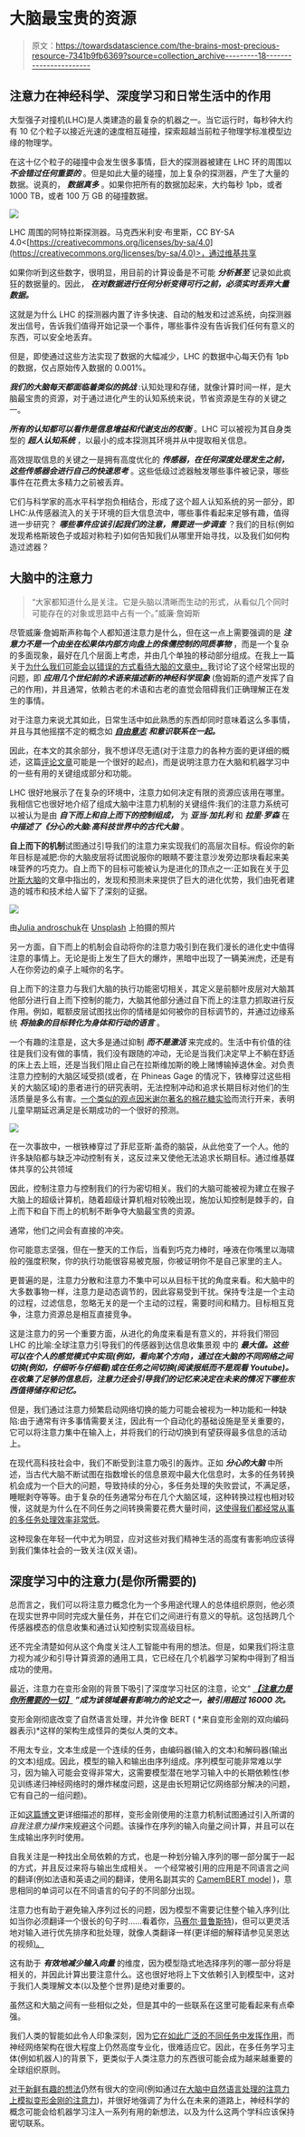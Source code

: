 # 大脑最宝贵的资源

> 原文：<https://towardsdatascience.com/the-brains-most-precious-resource-7341b9fb6369?source=collection_archive---------18----------------------->

## 注意力在神经科学、深度学习和日常生活中的作用

大型强子对撞机(LHC)是人类建造的最复杂的机器之一。当它运行时，每秒钟大约有 10 亿个粒子以接近光速的速度相互碰撞，探索超越当前粒子物理学标准模型边缘的物理学。

在这十亿个粒子的碰撞中会发生很多事情，巨大的探测器被建在 LHC 环的周围以 ***不会错过任何重要的*** 。但是如此大量的碰撞，加上复杂的探测器，产生了大量的数据。说真的， ***数据真多*** 。如果你把所有的数据加起来，大约每秒 1pb，或者 1000 TB，或者 100 万 GB 的碰撞数据。

![](img/ee22ee4256e534d4db836b25290893f9.png)

LHC 周围的阿特拉斯探测器。马克西米利安·布里斯，CC BY-SA 4.0<[https://creativecommons.org/licenses/by-sa/4.0](https://creativecommons.org/licenses/by-sa/4.0)>，通过维基共享

如果你听到这些数字，很明显，用目前的计算设备是不可能 ***分析甚至*** 记录如此疯狂的数据量的。因此， ***在对数据进行任何分析变得可行之前，必须实时丢弃大量数据。***

这就是为什么 LHC 的探测器内置了许多快速、自动的触发和过滤系统，向探测器发出信号，告诉我们值得开始记录一个事件，哪些事件没有告诉我们任何有意义的东西，可以安全地丢弃。

但是，即使通过这些方法实现了数据的大幅减少，LHC 的数据中心每天仍有 1pb 的数据，仅占原始传入数据的 0.001%。

***我们的大脑每天都面临着类似的挑战*** :认知处理和存储，就像计算时间一样，是大脑最宝贵的资源，对于通过进化产生的认知系统来说，节省资源是生存的关键之一。

***所有的认知都可以看作是信息增益和代谢支出的权衡*** 。LHC 可以被视为其自身类型的 ***超人认知系统*** ，以最小的成本探测其环境并从中提取相关信息。

高效提取信息的关键之一是拥有高度优化的 ***传感器，在任何深度处理发生之前，这些传感器会进行自己的快速思考*** 。这些低级过滤器触发哪些事件被记录，哪些事件在花费太多精力之前被丢弃。

它们与科学家的高水平科学抱负相结合，形成了这个超人认知系统的另一部分，即LHC:从传感器流入的关于环境的巨大信息流中，哪些事件看起来足够有趣，值得进一步研究？ ***哪些事件应该引起我们的注意，需要进一步调查*** ？我们的目标(例如发现希格斯玻色子或超对称粒子)如何告知我们从哪里开始寻找，以及我们如何构造过滤器？

## 大脑中的注意力

> “大家都知道什么是关注。它是头脑以清晰而生动的形式，从看似几个同时可能存在的对象或思路中占有一个。”威廉·詹姆斯

尽管威廉·詹姆斯声称每个人都知道注意力是什么，但在这一点上需要强调的是 ***注意力不是一个由坐在松果体内部方向盘上的侏儒控制的同质事物*** ，而是一个复杂的多面现象，最好在几个层面上考虑，并由几个单独的移动部分组成。在我上一篇关于[为什么我们可能会以错误的方式看待大脑的文章中，](/why-we-might-be-looking-at-the-brain-in-the-wrong-way-7c17fb11c259)我讨论了这个经常出现的问题，即 ***应用几个世纪前的术语来描述新的神经科学现象*** (詹姆斯的遗产发挥了自己的作用)，并且通常，依赖古老的术语和古老的直觉会阻碍我们正确理解正在发生的事情。

对于注意力来说尤其如此，日常生活中如此熟悉的东西却同时意味着这么多事情，并且与其他摇摆不定的概念如 [***自由意志***](https://manuel-brenner.medium.com/the-thermodynamics-of-free-will-940cacd02401) ***和意识联系在一起。***

因此，在本文的其余部分，我不想详尽无遗(对于注意力的各种方面的更详细的概述，这篇[评论文章](https://www.frontiersin.org/articles/10.3389/fncom.2020.00029/full)可能是一个很好的起点)，而是说明注意力在大脑和机器学习中的一些有用的关键组成部分和功能。

LHC 很好地展示了在复杂的环境中，注意力如何决定有限的资源应该用在哪里。我相信它也很好地介绍了组成大脑中注意力机制的关键组件:我们的注意力系统可以被认为是由 ***自下而上和自上而下的控制组成，*** 为 ***亚当·加扎利*** 和 ***拉里·罗森*** 在 ***中描述了《分心的大脑:高科技世界中的古代大脑*** 。

**自上而下的机制**试图通过引导我们的注意力来实现我们的高层次目标。假设你的新年目标是减肥:你的大脑皮层将试图说服你的眼睛不要注意沙发旁边那块看起来美味营养的巧克力。自上而下的目标可能被认为是进化的顶点之一:正如我在关于[贝叶斯大脑](/the-bayesian-brain-hypothesis-35b98847d331#362f)的文章中指出的，发现和预测未来提供了巨大的进化优势，我们由死者建造的城市和技术给人留下了深刻的证据。

![](img/59b455e703fbf04998bb70138aba78f4.png)

由[Julia androschuk](https://unsplash.com/@julian13?utm_source=medium&utm_medium=referral)在 [Unsplash](https://unsplash.com?utm_source=medium&utm_medium=referral) 上拍摄的照片

另一方面，自下而上的机制会自动将你的注意力吸引到在我们漫长的进化史中值得注意的事情上。无论是街上发生了巨大的爆炸，黑暗中出现了一辆美洲虎，还是有人在你旁边的桌子上喊你的名字。

自上而下的注意力与我们大脑的执行功能密切相关，其定义是前额叶皮层对大脑其他部分进行自上而下控制的能力，大脑其他部分通过自下而上的注意力抓取进行反作用。例如，眶额皮层试图找出你的情绪是如何被你的目标调节的，并通过边缘系统 ***将抽象的目标转化为身体和行动的语言*** 。

一个有趣的注意是，这大多是通过抑制 ***而不是激活*** 来完成的。生活中有价值的往往是我们没有做的事情，我们没有跟随的冲动，无论是当我们决定早上不躺在舒适的床上去上班，还是当我们阻止自己在拉斯维加斯的晚上赌博输掉退休金。对负责注意力控制的大脑区域受损(或者，在 Phineas Gage 的情况下，铁棒穿过这些相关的大脑区域)的患者进行的研究表明，无法控制冲动和追求长期目标对他们的生活质量是多么有害。[一个类似的观点因米谢尔著名的棉花糖实验](https://www.vincenzoasaro.it/wp-content/uploads/2020/03/book_club_october14.pdf)而流行开来，表明儿童早期延迟满足是长期成功的一个很好的预测。

![](img/096964b2edfb5052048c0d097524fee7.png)

在一次事故中，一根铁棒穿过了菲尼亚斯·盖奇的脑袋，从此他变了一个人。他的许多缺陷都与缺乏冲动控制有关，这反过来又使他无法追求长期目标。通过维基媒体共享的公共领域

因此，控制注意力与控制我们的行为密切相关。我们的大脑可能被视为建立在猴子大脑上的超级计算机，随着超级计算机相对较晚出现，施加认知控制是棘手的，自上而下和自下而上的机制不断争夺大脑最宝贵的资源。

通常，他们之间会有直接的冲突。

你可能意志坚强，但在一整天的工作后，当看到巧克力棒时，唾液在你嘴里以海啸般的强度积聚，你的执行功能很容易被克服，你被证明你不是自己家里的主人。

更普遍的是，注意力分散和注意力不集中可以从目标干扰的角度来看。和大脑中的大多数事物一样，注意力是动态调节的，因此容易受到干扰。保持专注是一个主动的过程，过滤信息，忽略无关的是一个主动的过程，需要时间和精力。目标相互竞争，注意力资源总是相互直接竞争。

这是注意力的另一个重要方面，从进化的角度来看是有意义的，并将我们带回 LHC 的比喻:全球注意力引导我们的传感器到达信息收集景观 中的 ***最大值。这些可以在个人的感觉模式中实现(例如，看向某个方向)，通过在大脑的不同网络之间切换(例如，仔细听与仔细看)或在任务之间切换(阅读报纸而不是观看 Youtube)。在收集了足够的信息后，注意力还会引导我们的记忆来决定在未来的情况下哪些东西值得储存和记忆。***

但是，我们通过注意力频繁启动网络切换的能力可能会被视为一种功能和一种缺陷:由于通常有许多事情需要关注，因此有一个自动化的基础设施是至关重要的，它可以将注意力集中在输入上，并将我们的行动切换到有望获得最多信息的活动上。

在现代高科技社会中，我们不断受到注意力吸引的轰炸。正如 ***分心的大脑*** 中所述，当古代大脑不断试图在指数增长的信息景观中最大化信息时，太多的任务转换机会成为一个巨大的问题，导致持续的分心，多任务处理的失败尝试，不满足感，睡眠剥夺等等。由于复杂的任务通常分布在几个大脑区域，这种转换过程也相对较慢，这就是为什么在不同任务之间转换需要花费大量时间，[这使得我们都经常从事的多任务处理效率非常低](https://manuel-brenner.medium.com/why-you-should-start-paying-more-attention-to-your-attention-b9ee7f2df65c)。

这种现象在年轻一代中尤为明显，应对这些对我们精神生活的高度有害影响应该得到我们集体社会的一致关注(双关语)。

## 深度学习中的注意力(是你所需要的)

总而言之，我们可以将注意力概念化为一个多用途代理人的总体组织原则，他必须在现实世界中同时完成大量任务，并在它们之间进行有意义的导航。这包括跨几个传感器模态的信息收集和通过认知控制实现高级目标。

还不完全清楚如何从这个角度关注人工智能中有用的想法。但是，如果我们将注意力视为减少和引导计算资源的通用工具，它已经在几个机器学习架构中得到了相当成功的使用。

最近，注意力在变形金刚的背景下吸引了深度学习社区的注意，论文“ [***【注意力是你所需要的一切】***](https://arxiv.org/pdf/1706.03762.pdf) ***”成为该领域最有影响力的论文之一，被引用超过 16000 次。***

变形金刚彻底改变了自然语言处理，并允许像 BERT ( *来自变形金刚的双向编码器表示)*这样的架构生成怪异的类似人类的文本。

不用太专业，文本生成是一个连续的任务，由编码器(输入的文本)和解码器(输出的文本)组成。因此，模型的输入和输出由序列组成。序列模型可能非常难以学习，因为输入可能会变得非常大，这需要模型潜在地学习输入中的长期依赖性(参见训练递归神经网络时的爆炸梯度问题，这是由长短期记忆网络部分解决的问题，它有自己的一组问题)。

正如[这篇博文](http://peterbloem.nl/blog/transformers)更详细描述的那样，变形金刚使用的注意力机制试图通过引入所谓的*自我注意力操作*来规避这个问题。该操作在序列的输入向量之间计算，并且可以在生成输出序列时使用。

自我关注是一种找出全局依赖的方式，也是一种划分输入序列的哪一部分属于一起的方式，并且反过来将与输出生成相关。 一个经常被引用的应用是不同语言之间的翻译(例如法语和英语之间的翻译，使用名副其实的 [CamemBERT model](https://github.com/huggingface/transformers) )，意思相同的单词可以在不同语言的句子的不同部分出现。

注意力也有助于避免输入序列过长的问题，因为模型不需要记住整个输入序列(比如当你必须翻译一个很长的句子时……看着你，[马赛尔·普鲁斯特](https://en.wikipedia.org/wiki/In_Search_of_Lost_Time))，但可以更灵活地对输入进行优先排序和批处理，就像人类翻译一样(更详细的解释请参见吴恩达的视频[)。](https://www.youtube.com/watch?v=SysgYptB198)

这有助于 ***有效地减少输入向量*** 的维度，因为模型隐式地选择序列的哪一部分将是相关的，并因此计算出要注意什么。这也很好地将上下文依赖引入到模型中，这对于我们人类理解文本(以及整个世界)是绝对重要的。

虽然这和大脑之间有一些相似之处，但是其中的一些联系在这里可能看起来有点牵强。

我们人类的智能如此令人印象深刻，因为[它在如此广泛的不同任务中发挥作用](https://www.youtube.com/watch?v=7R52wiUgxZI&)，而神经网络架构在很大程度上仍然高度专业化，很难适应它。因此，在多任务学习主体(例如机器人)的背景下，更类似于人类注意力的东西很可能会成为越来越重要的全球组织原则。

[对于新鲜有趣的想法](https://www.frontiersin.org/articles/10.3389/fncom.2020.00029/full#h5)仍然有很大的空间(例如通过[在大脑中自然语言处理的注意力上模拟变形金刚的注意力](https://arxiv.org/abs/1905.11833))，并很好地强调了为什么在未来的道路上，神经科学的概念可能会给机器学习注入一系列有用的新想法，以及为什么这两个学科应该保持密切联系。
